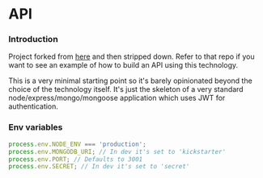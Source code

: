 # API

### Introduction

Project forked from [here](https://github.com/gothinkster/node-express-realworld-example-app) and
then stripped down. Refer to that repo if you want to see an example of how to build an API
using this technology.

This is a very minimal starting point so it's barely opinionated beyond the choice of the technology
itself. It's just the skeleton of a very standard node/express/mongo/mongoose application which uses
JWT for authentication.

### Env variables

```javascript
process.env.NODE_ENV === 'production';
process.env.MONGODB_URI; // In dev it's set to 'kickstarter'
process.env.PORT; // Defaults to 3001
process.env.SECRET; // In dev it's set to 'secret'
```

